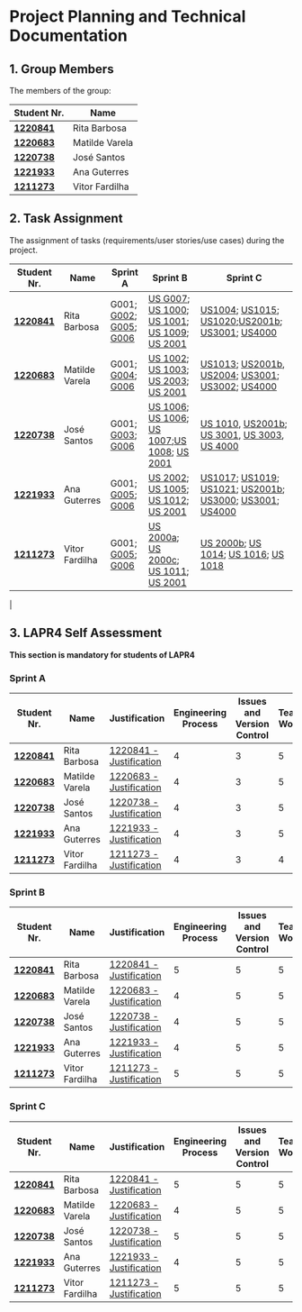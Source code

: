 # Project Planning and Technical Documentation

## 1. Group Members

The members of the group:

| Student Nr.                      | Name           |
|----------------------------------|----------------|
| **[1220841](1220841/readme.md)** | Rita Barbosa   |
| **[1220683](1220683/readme.md)** | Matilde Varela |
| **[1220738](1220738/readme.md)** | José Santos    |
| **[1221933](1221933/readme.md)** | Ana Guterres   |
| **[1211273](1211273/readme.md)** | Vitor Fardilha |

## 2. Task Assignment

The assignment of tasks (requirements/user stories/use cases) during the project.

| Student Nr.                      | Name           | Sprint A                                                                              | Sprint B                                                                                                                                                                                                   | Sprint C                                                                                                                                                                                                                                                                   |
|----------------------------------|----------------|---------------------------------------------------------------------------------------|------------------------------------------------------------------------------------------------------------------------------------------------------------------------------------------------------------|----------------------------------------------------------------------------------------------------------------------------------------------------------------------------------------------------------------------------------------------------------------------------|
| **[1220841](1220841/readme.md)** | Rita Barbosa   | G001; [G002](us_g002/readme.md); [G005](us_g005/readme.md); [G006](us_g006/readme.md) | [US G007](us_g007/readme.md); [US 1000](sprint-b/sb_us_1000/readme.md); [US 1001](sprint-b/sb_us_1001/readme.md); [US 1009](sprint-b/sb_us_1009/readme.md); [US 2001](sprint-b/sb_us_2001/readme.md)       | [US1004](sprint-c/us_1004/readme.md); [US1015](sprint-c/us_1015/readme.md); [US1020](sprint-c/us_1020/readme.md);[US2001b](sprint-c/us_2001b/readme.md); [US3001](sprint-c/us_3001/readme.md); [US4000](sprint-c/us_4000/readme.md)                                        |
| **[1220683](1220683/readme.md)** | Matilde Varela | G001; [G004](us_g004/readme.md); [G006](us_g006/readme.md)                            | [US 1002](sprint-b/sb_us_1002/readme.md); [US 1003](sprint-b/sb_us_1003/readme.md); [US 2003](sprint-b/sb_us_2003/readme.md); [US 2001](sprint-b/sb_us_2001/readme.md)                                     | [US1013](sprint-c/us_2001b/readme.md); [US2001b](sprint-c/us_2001b/readme.md), [US2004](sprint-c/us_2004/readme.md); [US3001](sprint-c/us_3001/readme.md); [US3002](sprint-c/us_3002/readme.md); [US4000](sprint-c/us_4000/readme.md)                                      | 
| **[1220738](1220738/readme.md)** | José Santos    | G001; [G003](us_g003/readme.md); [G006](us_g006/readme.md)                            | [US 1006](sprint-b/sb_us_1006/readme.md); [US 1006](sprint-b/sb_us_1006b/readme.md); [US 1007](sprint-b/sb_us_1007/readme.md);[US 1008](sprint-b/sb_us_1008/readme.md); [US 2001](../sb_us_2001/readme.md) | [US 1010](docs/sprint-c/us_1010/readme.md), [US2001b](sprint-c/us_2001b/readme.md); [US 3001](docs/sprint-c/us_3001/readme.md), [US 3003](docs/sprint-c/us_3003/readme.md), [US 4000](docs/sprint-c/us_4000/readme.md)                                                     |
| **[1221933](1221933/readme.md)** | Ana Guterres   | G001; [G005](us_g005/readme.md); [G006](us_g006/readme.md)                            | [US 2002](sprint-b/sb_us_2002/readme.md); [US 1005](sprint-b/sb_us_1005/readme.md); [US 1012](sprint-b/sb_us_1012/readme.md); [US 2001](sprint-b/sb_us_2001/readme.md)                                     | [US1017](sprint-c/us_1017/readme.md); [US1019](sprint-c/us_1019/readme.md); [US1021](sprint-c/us_1021/readme.md); [US2001b](sprint-c/us_2001b/readme.md); [US3000](sprint-c/us_3000/readme.md); [US3001](sprint-c/us_3001/readme.md); [US4000](sprint-c/us_4000/readme.md) |
| **[1211273](1211273/readme.md)** | Vitor Fardilha | G001; [G005](us_g005/readme.md); [G006](us_g006/readme.md)                            | [US 2000a](sprint-b/sb_us_2000a/readme.md); [US 2000c](sprint-b/sb_us_2000c/readme.md); [US 1011](sprint-b/sb_us_1011/readme.md); [US 2001](sprint-b/sb_us_2001/readme.md)                                 | [US 2000b](sprint-c/us_2000b/readme.md); [US 1014](sprint-c/us_1014/readme.md); [US 1016](sprint-c/us_1016/readme.md); [US 1018](sprint-c/us_1018/readme.md)                                                                                                               |
|

## 3. LAPR4 Self Assessment

**This section is mandatory for students of LAPR4**

### Sprint A

| Student Nr.                      | Name           | Justification                                              | Engineering Process | Issues and Version Control | Team Work | Deployment | Integration | Req. Satisfaction | 
|----------------------------------|----------------|------------------------------------------------------------|---------------------|----------------------------|-----------|------------|-------------|-------------------|
| **[1220841](1220841/readme.md)** | Rita Barbosa   | [1220841 - Justification](1220841/lapr4/sprinta/readme.md) | 4                   | 3                          | 5         | 4          | 5           | 4                 |
| **[1220683](1220683/readme.md)** | Matilde Varela | [1220683 - Justification](1220683/lapr4/sprinta/readme.md) | 4                   | 3                          | 5         | 4          | 5           | 4                 |
| **[1220738](1220738/readme.md)** | José Santos    | [1220738 - Justification](1220738/lapr4/sprinta/readme.md) | 4                   | 3                          | 5         | 5          | 5           | 4                 |
| **[1221933](1221933/readme.md)** | Ana Guterres   | [1221933 - Justification](1221933/lapr4/sprinta/readme.md) | 4                   | 3                          | 5         | 4          | 5           | 4                 |
| **[1211273](1211273/readme.md)** | Vitor Fardilha | [1211273 - Justification](1211273/lapr4/sprinta/readme.md) | 4                   | 3                          | 4         | 4          | 5           | 4                 |

### Sprint B

| Student Nr.                      | Name           | Justification                                              | Engineering Process | Issues and Version Control | Team Work | Deployment | Integration | Req. Satisfaction | 
|----------------------------------|----------------|------------------------------------------------------------|---------------------|----------------------------|-----------|------------|-------------|-------------------|
| **[1220841](1220841/readme.md)** | Rita Barbosa   | [1220841 - Justification](1220841/lapr4/sprintb/readme.md) | 5                   | 5                          | 5         | 4          | 4           | 4                 |
| **[1220683](1220683/readme.md)** | Matilde Varela | [1220683 - Justification](1220683/lapr4/sprintb/readme.md) | 4                   | 5                          | 5         | 4          | 5           | 4                 |
| **[1220738](1220738/readme.md)** | José Santos    | [1220738 - Justification](1220738/lapr4/sprintb/readme.md) | 4                   | 5                          | 5         | 4          | 4           | 4                 |
| **[1221933](1221933/readme.md)** | Ana Guterres   | [1221933 - Justification](1221933/lapr4/sprintb/readme.md) | 4                   | 5                          | 5         | 4          | 5           | 4                 |
| **[1211273](1211273/readme.md)** | Vitor Fardilha | [1211273 - Justification](1211273/lapr4/sprintb/readme.md) | 5                   | 5                          | 5         | 4          | 4           | 4                 |

### Sprint C

| Student Nr.                      | Name           | Justification                                              | Engineering Process | Issues and Version Control | Team Work | Deployment | Integration | Req. Satisfaction | 
|----------------------------------|----------------|------------------------------------------------------------|---------------------|----------------------------|-----------|------------|-------------|-------------------|
| **[1220841](1220841/readme.md)** | Rita Barbosa   | [1220841 - Justification](1220841/lapr4/sprintc/readme.md) | 5                   | 5                          | 5         | 5          | 4           | 4                 |
| **[1220683](1220683/readme.md)** | Matilde Varela | [1220683 - Justification](1220683/lapr4/sprintc/readme.md) | 4                   | 5                          | 5         | 5          | 5           | 4                 |
| **[1220738](1220738/readme.md)** | José Santos    | [1220738 - Justification](1220738/lapr4/sprintc/readme.md) | 5                   | 5                          | 5         | 5          | 5           | 5                 |
| **[1221933](1221933/readme.md)** | Ana Guterres   | [1221933 - Justification](1221933/lapr4/sprintc/readme.md) | 4                   | 5                          | 5         | 5          | 5           | 4                 |
| **[1211273](1211273/readme.md)** | Vitor Fardilha | [1211273 - Justification](1211273/lapr4/sprintc/readme.md) | 5                   | 5                          | 5         | 5          | 5           | 5                 |

